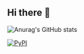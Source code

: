 ## Hi there 👋
![Anurag's GitHub stats](https://github-readme-stats.vercel.app/api?username=anuraghazra&show_icons=true&theme=highcontrast)

[![PyPI](https://img.shields.io/pypi/dm/pionsdk?label=PyPI&logo=pypi)](https://pypi.org/project/pionsdk/)
